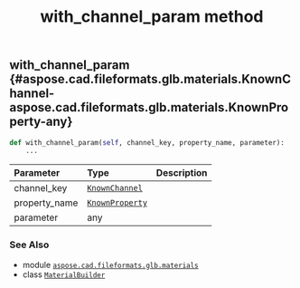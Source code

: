 ﻿---
title: with_channel_param method
second_title: Aspose.CAD for Python via .NET API References
description: 
type: docs
weight: 110
url: /python-net/aspose.cad.fileformats.glb.materials/materialbuilder/with_channel_param/
is_root: false
---

## with_channel_param {#aspose.cad.fileformats.glb.materials.KnownChannel-aspose.cad.fileformats.glb.materials.KnownProperty-any}





```python
def with_channel_param(self, channel_key, property_name, parameter):
    ...
```


| Parameter | Type | Description |
| :- | :- | :- |
| channel_key | [`KnownChannel`](/cad/python-net/aspose.cad.fileformats.glb.materials/knownchannel) |  |
| property_name | [`KnownProperty`](/cad/python-net/aspose.cad.fileformats.glb.materials/knownproperty) |  |
| parameter | any |  |



### See Also
* module [`aspose.cad.fileformats.glb.materials`](../../)
* class [`MaterialBuilder`](/cad/python-net/aspose.cad.fileformats.glb.materials/materialbuilder)
